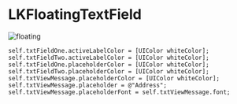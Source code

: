 # LKFloatingTextField

![floating](https://user-images.githubusercontent.com/26429027/44324354-0a8ce400-a473-11e8-9070-e75231680d07.gif)


    self.txtFieldOne.activeLabelColor = [UIColor whiteColor];                                                         
    self.txtFieldTwo.activeLabelColor = [UIColor whiteColor];                                                         
    self.txtFieldOne.placeholderColor = [UIColor whiteColor];                                                         
    self.txtFieldTwo.placeholderColor = [UIColor whiteColor];                                                         
    self.txtViewMessage.placeholderColor = [UIColor whiteColor];                                                         
    self.txtViewMessage.placeholder = @"Address";                                                         
    self.txtViewMessage.placeholderFont = self.txtViewMessage.font;                                                         
